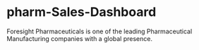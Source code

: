 # pharm-Sales-Dashboard
Foresight Pharmaceuticals is one of the leading Pharmaceutical Manufacturing companies with a global presence.
